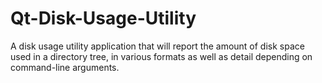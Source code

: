 # Qt-Disk-Usage-Utility
A disk usage utility application that will report the amount of disk space used in a directory tree, in various formats as well as detail depending on command-line arguments.
